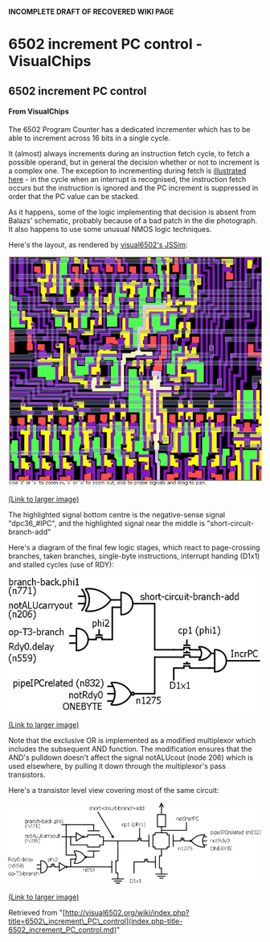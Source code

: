 **INCOMPLETE DRAFT OF RECOVERED WIKI PAGE**

# 6502 increment PC control - VisualChips

## 6502 increment PC control

#### From VisualChips

The 6502 Program Counter has a dedicated incrementer which has to be able to increment across 16 bits in a single cycle.

It (almost) always increments during an instruction fetch cycle, to fetch a possible operand, but in general the decision whether or not to increment is a complex one.  The exception to incrementing during fetch is [illustrated here](http://visual6502.org/JSSim/expert.html?graphics=f&loglevel=2&steps=30&logmore=nmi,379,sync&nmi0=20) - in the cycle when an interrupt is recognised, the instruction fetch occurs but the instruction is ignored and the PC increment is suppressed in order that the PC value can be stacked.

As it happens, some of the logic implementing that decision is absent from Balazs' schematic, probably because of a bad patch in the die photograph.  It also happens to use some unusual NMOS logic techniques.

Here's the layout, as rendered by [visual6502's JSSim](http://visual6502.org/JSSim/expert.html?nosim=t&find=short-circuit-branch-add,379&panx=381.0&pany=284.0&zoom=8.0):

![6502-ipc-layout.png](images/b/b2/6502-ipc-layout.png)

[(Link to larger image)](index.php-title-File-6502-ipc-layout.png.md)

The highlighted signal bottom centre is the negative-sense signal "dpc36\_#IPC", and the highlighted signal near the middle is "short-circuit-branch-add"

Here's a diagram of the final few logic stages, which react to page-crossing branches, taken branches, single-byte instructions, interrupt handing (D1x1) and stalled cycles (use of RDY):

![6502-ipc-logic.png](images/5/58/6502-ipc-logic.png)

[(Link to larger image)](index.php-title-File-6502-ipc-logic.png.md)

Note that the exclusive OR is implemented as a modified multiplexor which includes the subsequent AND function. The modification ensures that the AND's pulldown doesn't affect the signal notALUcout (node 206) which is used elsewhere, by pulling it down through the multiplexor's pass transistors.

Here's a transistor level view covering most of the same circuit:

![6502-ipc-circuit.png](images/7/75/6502-ipc-circuit.png)

[(Link to larger image)](index.php-title-File-6502-ipc-circuit.png.md)

Retrieved from "[http://visual6502.org/wiki/index.php?title=6502\_increment\_PC\_control](index.php-title-6502_increment_PC_control.md)"

